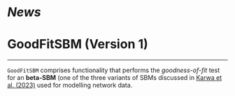 # *News*

# GoodFitSBM (Version 1)

---

`GoodFitSBM` comprises functionality that performs the *goodness-of-fit* test for an **beta-SBM** (one of the three variants of SBMs discussed in [Karwa et al. (2023)](https://doi.org/10.1093/jrsssb/qkad084) used for modelling network data.
